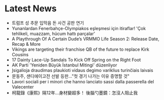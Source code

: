 # Latest News
-  트럼프 성 추문 입막음 돈 사건 공판 연기
-  Yunanlardan Fenerbahçe-Olympiakos eşleşmesi için itiraflar! 'Çok tehlikeli, muazzam, hücum hattı parçalar'
-  A Playthrough Of A Certain Dude’s VRMMO Life Season 2: Release Date, Recap & More
-  Vikings are targeting their franchise QB of the future to replace Kirk Cousins
-  17 Dainty Lace-Up Sandals To Kick Off Spring on the Right Foot
-  AK Parti 'Yeniden Büyük İstanbul Mitingi' düzenliyor
-  Įsigalioja draudimas plaukioti vidaus degimo variklius turinčiais laivais
-  문동주, 샌디에이고전 선발 등판…"첫 경기 나가는 이유 증명할 것"
-  Lavori sociali per i minori che hanno lanciato sassi dalla passerella del Valecenter
-  柯龍錄《康熙》隔12年…身材變超多！ 後腦勺墨鏡：怎沒人阻止我
